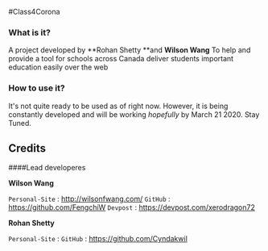 #Class4Corona
### What is it?

A project developed by **Rohan Shetty **and **Wilson Wang**
To help and provide a tool for schools across Canada deliver students important education easily over the web

### How to use it?

It's not quite ready to be used as of right now. However, it is being constantly developed and will be working *hopefully* by March 21 2020. Stay Tuned.
## Credits
####Lead developeres

**Wilson Wang**

`Personal-Site` : <http://wilsonfwang.com/>
`GitHub` : <https://github.com/FengchiW>
`Devpost` : <https://devpost.com/xerodragon72>

**Rohan Shetty**

`Personal-Site` :
`GitHub` : <https://github.com/Cyndakwil>